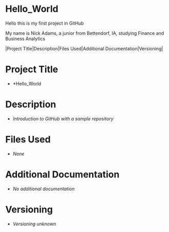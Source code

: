 # Hello_World
Hello this is my first project in GitHub

My name is Nick Adams, a junior from Bettendorf, IA, studying Finance and Business Analytics

|Project Title|Description|Files Used|Additional Documentation|Versioning| 

# Project Title
- *Hello_World

# Description
- *Introduction to GitHub with a sample repository*

# Files Used
- *None*

# Additional Documentation
- *No additional documentation*

# Versioning
- *Versioning unknown*
